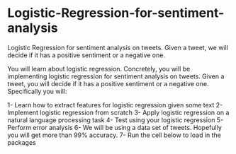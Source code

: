 # Logistic-Regression-for-sentiment-analysis
Logistic Regression for sentiment analysis on tweets. Given a tweet, we will decide if it has a positive sentiment or a negative one.

You will learn about logistic regression. Concretely, you will be implementing logistic regression for sentiment analysis on tweets. Given a tweet, you will decide if it has a positive sentiment or a negative one. Specifically you will:

1- Learn how to extract features for logistic regression given some text
2- Implement logistic regression from scratch
3- Apply logistic regression on a natural language processing task
4- Test using your logistic regression
5- Perform error analysis
6- We will be using a data set of tweets. Hopefully you will get more than 99% accuracy.
7- Run the cell below to load in the packages
